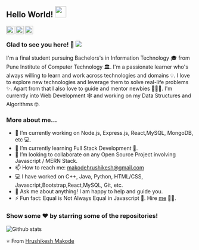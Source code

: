 ## Hello World! <img src="https://raw.githubusercontent.com/iampavangandhi/iampavangandhi/master/gifs/Hi.gif" width="30px"></h2>

<a href="https://www.linkedin.com/in/hrushikesh-makode-75116a147/">
  <img align="left" alt="Pavan's Linkdein" width="22px" src="https://cdn.jsdelivr.net/npm/simple-icons@v3/icons/linkedin.svg" />
</a>
<a href="https://github.com/HrushiMakode">
  <img align="left" alt="Pavan's Github" width="22px" src="https://cdn.jsdelivr.net/npm/simple-icons@v3/icons/github.svg" />
</a>
<a href="https://www.hackerrank.com/hrushi_makode">
  <img align="left" alt="Pavan's Hackerrank" width="22px" src="https://cdn.jsdelivr.net/npm/simple-icons@v3/icons/hackerrank.svg" />
</a>

<br />

### Glad to see you here! 🤩 ![](https://visitor-badge.glitch.me/badge?page_id=HrushiMakode.HrushiMakode)

I'm a final student pursuing Bachelors's in Information Technology 🎓 from Pune Institute of Computer Technology 🏛. I'm a passionate learner who's always willing to learn and work across technologies and domains 💡. I love to explore new technologies and leverage them to solve real-life problems ✨. Apart from that I also love to guide and mentor newbies 👨🏻‍💻. I'm currently into Web Development 🕸️ and working on my Data Structures and Algorithms 🤓.

### More about me...

- 🔭 I’m currently working on Node.js, Express.js, React,MySQL, MongoDB, etc 💻.
- 🌱 I’m currently learning Full Stack Development 🚀.
- 👯 I’m looking to collaborate on any Open Source Project involving Javascript / MERN Stack.
- 📫 How to reach me: makodehrushikesh@gmail.com 
- 💻 I have worked on C++, Java, Python, HTML/CSS, Javascript,Bootstrap,React,MySQL, Git, etc.
- 💬 Ask me about anything! I am happy to help and guide you.
- ⚡ Fun fact: Equal is Not Always Equal in Javascript 🤣. Hire [me](mailto:makodehrushikesh@gmail.com?Subject=Hello%20Hrushikesh) 👨‍💻.

### Show some ❤️ by starring some of the repositories!

![Github stats](https://github-readme-stats.vercel.app/api?username=HrushiMakode&show_icons=true&hide_border=true)

⭐️ From [Hrushikesh Makode](https://github.com/HrushiMakode)
